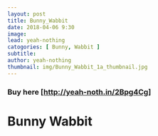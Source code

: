```yaml
---
layout: post
title: Bunny_Wabbit
date: 2018-04-06 9:30
image:
lead: yeah-nothing
catogories: [ Bunny, Wabbit ]
subtitle: 
author: yeah-nothing
thumbnail: img/Bunny_Wabbit_1a_thumbnail.jpg
---
```


[http://yeah-noth.in/2Bpg4Cg]: http://yeah-noth.in/2Bpg4Cg

### Buy here [http://yeah-noth.in/2Bpg4Cg] ###

<div class='exif_embed' data-id='7892'></div><script async src='https://embed.exif.co/exif.js'></script>

# Bunny Wabbit #
